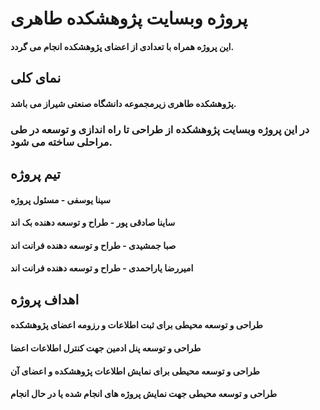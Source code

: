 # پروژه وبسایت پژوهشکده طاهری
#### این پروژه همراه با تعدادی از اعضای پژوهشکده انجام می گردد.
## نمای کلی
#### پژوهشکده طاهری زیرمجموعه دانشگاه صنعتی شیراز می باشد.
### در این پروژه وبسایت پژوهشکده از طراحی تا راه اندازی و توسعه در طی مراحلی ساخته می شود.
## تیم پروژه
#### سینا یوسفی - مسئول پروژه
#### ساینا صادقی پور - طراح و توسعه دهنده بک اند
#### صبا جمشیدی - طراح و توسعه دهنده فرانت اند
#### امیررضا یاراحمدی - طراح و توسعه دهنده فرانت اند
## اهداف پروژه
#### طراحی و توسعه محیطی برای ثبت اطلاعات و رزومه اعضای پژوهشکده
#### طراحی و توسعه پنل ادمین جهت کنترل اطلاعات اعضا
#### طراحی و توسعه محیطی برای نمایش اطلاعات پژوهشکده و اعضای آن
#### طراحی و توسعه محیطی جهت نمایش پروژه های انجام شده یا در حال انجام
